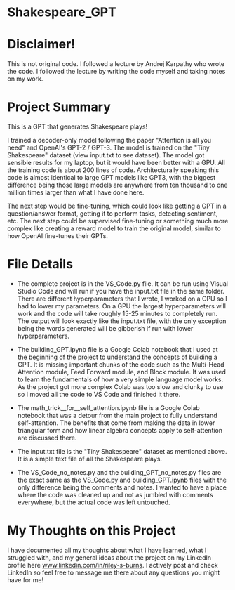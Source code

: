# Shakespeare_GPT
# Disclaimer! 
This is not original code. I followed a lecture by Andrej Karpathy who wrote the code. I followed the lecture by writing the code myself and taking notes on my work. 


# Project Summary
This is a GPT that generates Shakespeare plays!

I trained a decoder-only model following the paper "Attention is all you need" and OpenAI's GPT-2 / GPT-3. The model is trained on the "Tiny Shakespeare" dataset (view input.txt to see dataset). The model got sensible results for my laptop, but it would have been better with a GPU. All the training code is about 200 lines of code. Architecturally speaking this code is almost identical to large GPT models like GPT3, with the biggest difference being those large models are anywhere from ten thousand to one million times larger than what I have done here.

The next step would be fine-tuning, which could look like getting a GPT in a question/answer format, getting it to perform tasks, detecting sentiment, etc. The next step could be supervised fine-tuning or something much more complex like creating a reward model to train the original model, similar to how OpenAI fine-tunes their GPTs.

# File Details
- The complete project is in the VS_Code.py file. It can be run using Visual Studio Code and will run if you have the input.txt file in the same folder. There are different hyperparameters that I wrote, I worked on a CPU so I had to lower my parameters. On a GPU the largest hyperparameters will work and the code will take roughly 15-25 minutes to completely run. The output will look exactly like the input.txt file, with the only exception being the words generated will be gibberish if run with lower hyperparameters. 

- The building_GPT.ipynb file is a Google Colab notebook that I used at the beginning of the project to understand the concepts of building a GPT. It is missing important chunks of the code such as the Multi-Head Attention module, Feed Forward module, and Block module. It was used to learn the fundamentals of how a very simple language model works. As the project got more complex Colab was too slow and clunky to use so I moved all the code to VS Code and finished it there. 

- The math_trick__for__self_attention.ipynb file is a Google Colab notebook that was a detour from the main project to fully understand self-attention. The benefits that come from making the data in lower triangular form and how linear algebra concepts apply to self-attention are discussed there.

- The input.txt file is the "Tiny Shakespeare" dataset as mentioned above. It is a simple text file of all the Shakespeare plays.

- The VS_Code_no_notes.py and the building_GPT_no_notes.py files are the exact same as the VS_Code.py and building_GPT.ipynb files with the only difference being the comments and notes. I wanted to have a place where the code was cleaned up and not as jumbled with comments everywhere, but the actual code was left untouched.

# My Thoughts on this Project
I have documented all my thoughts about what I have learned, what I struggled with, and my general ideas about the project on my LinkedIn profile here www.linkedin.com/in/riley-s-burns. I actively post and check LinkedIn so feel free to message me there about any questions you might have for me!
